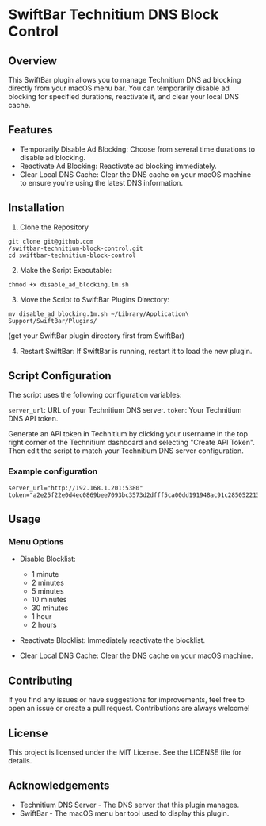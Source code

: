 # SwiftBar Technitium DNS Block Control

## Overview
This SwiftBar plugin allows you to manage Technitium DNS ad blocking directly from your macOS menu bar. You can temporarily disable ad blocking for specified durations, reactivate it, and clear your local DNS cache.

## Features
- Temporarily Disable Ad Blocking: Choose from several time durations to disable ad blocking.
- Reactivate Ad Blocking: Reactivate ad blocking immediately.
- Clear Local DNS Cache: Clear the DNS cache on your macOS machine to ensure you're using the latest DNS information.
## Installation
1. Clone the Repository
```
git clone git@github.com
/swiftbar-technitium-block-control.git
cd swiftbar-technitium-block-control
```

2. Make the Script Executable:
```
chmod +x disable_ad_blocking.1m.sh
```

3. Move the Script to SwiftBar Plugins Directory:
```
mv disable_ad_blocking.1m.sh ~/Library/Application\ Support/SwiftBar/Plugins/
```
(get your SwiftBar plugin directory first from SwiftBar)

4. Restart SwiftBar:
If SwiftBar is running, restart it to load the new plugin.
## Script Configuration
The script uses the following configuration variables:

`server_url`: URL of your Technitium DNS server.
`token`: Your Technitium DNS API token.

Generate an API token in Technitium by clicking your username in the top right corner of the Technitium dashboard and selecting "Create API Token". Then edit the script to match your Technitium DNS server configuration.

### Example configuration

```
server_url="http://192.168.1.201:5380"
token="a2e25f22e0d4ec0869bee7093bc3573d2dfff5ca00dd191948ac91c285052213"
```
## Usage
### Menu Options
- Disable Blocklist:
  - 1 minute
  - 2 minutes
  - 5 minutes
  - 10 minutes
  - 30 minutes
  - 1 hour
  - 2 hours
- Reactivate Blocklist: Immediately reactivate the blocklist.

- Clear Local DNS Cache: Clear the DNS cache on your macOS machine.

## Contributing
If you find any issues or have suggestions for improvements, feel free to open an issue or create a pull request. Contributions are always welcome!

## License
This project is licensed under the MIT License. See the LICENSE file for details.

## Acknowledgements
- Technitium DNS Server - The DNS server that this plugin manages.
- SwiftBar - The macOS menu bar tool used to display this plugin.
